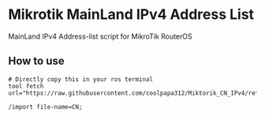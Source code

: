 # Mikrotik MainLand IPv4 Address List

MainLand IPv4 Address-list script for MikroTik RouterOS

## How to use

```Ros Shell
# Directly copy this in your ros terminal
tool fetch url="https://raw.githubusercontent.com/coolpapa312/Miktorik_CN_IPv4/refs/heads/main/CN"

/import file-name=CN;
```

